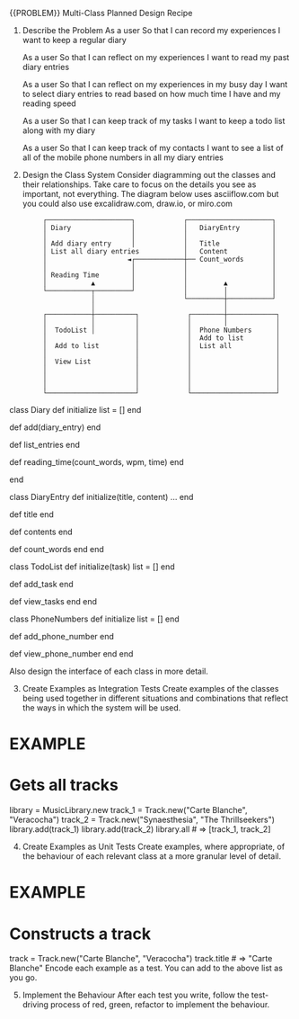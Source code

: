   {{PROBLEM}} Multi-Class Planned Design Recipe

1. Describe the Problem
    As a user
    So that I can record my experiences
    I want to keep a regular diary

    As a user
    So that I can reflect on my experiences
    I want to read my past diary entries

    As a user
    So that I can reflect on my experiences in my busy day
    I want to select diary entries to read based on how much time I have and my reading speed

    As a user
    So that I can keep track of my tasks
    I want to keep a todo list along with my diary

    As a user
    So that I can keep track of my contacts
    I want to see a list of all of the mobile phone numbers in all my diary entries

2. Design the Class System
Consider diagramming out the classes and their relationships. Take care to focus on the details you see as important, not everything. The diagram below uses asciiflow.com but you could also use excalidraw.com, draw.io, or miro.com



            ┌─────────────────────┐            ┌─────────────────────┐
            │ Diary               │            │   DiaryEntry        │
            │                     │            │                     │
            │ Add diary entry     │            │   Title             │
            │ List all diary entries           │   Content           │
            │                    ◄┌────────────┼── Count_words       │
            │                     │            │                     │
            │ Reading Time        │            │                     │
            │           ▲         │            │         ▲           │
            └───────────┬─────────┘            │         │           │
                        │                      └─────────┼───────────┘
                        │                                │
            ┌───────────┼──────────┐            ┌────────┼────────────┐
            │           │          │            │        │            │
            │  TodoList │          │            │  Phone Numbers      │
            │                      │            │  Add to list        │
            │  Add to list         │            │  List all           │
            │                      │            │                     │
            │  View List           │            │                     │
            │                      │            │                     │
            │                      │            │                     │
            │                      │            │                     │
            └──────────────────────┘            └─────────────────────┘

class Diary
  def initialize
  list = []
  end

  def add(diary_entry)
  end

  def list_entries
  end

  def reading_time(count_words, wpm, time)
  end

end

class DiaryEntry
  def initialize(title, content)
    ...
  end

  def title
  end

  def contents
  end

  def count_words
  end
end 

class TodoList
  def initialize(task)
    list = []
  end 

  def add_task
  end

  def view_tasks
  end
end

class PhoneNumbers
  def initialize
  list = []
  end

  def add_phone_number
  end

  def view_phone_number
  end
end



Also design the interface of each class in more detail.

3. Create Examples as Integration Tests
Create examples of the classes being used together in different situations and combinations that reflect the ways in which the system will be used.

# EXAMPLE

# Gets all tracks
library = MusicLibrary.new
track_1 = Track.new("Carte Blanche", "Veracocha")
track_2 = Track.new("Synaesthesia", "The Thrillseekers")
library.add(track_1)
library.add(track_2)
library.all # => [track_1, track_2]

4. Create Examples as Unit Tests
Create examples, where appropriate, of the behaviour of each relevant class at a more granular level of detail.

# EXAMPLE

# Constructs a track
track = Track.new("Carte Blanche", "Veracocha")
track.title # => "Carte Blanche"
Encode each example as a test. You can add to the above list as you go.

5. Implement the Behaviour
After each test you write, follow the test-driving process of red, green, refactor to implement the behaviour.